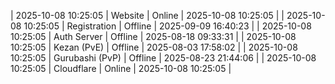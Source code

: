 | 2025-10-08 10:25:05 | Website | Online | 2025-10-08 10:25:05 |
| 2025-10-08 10:25:05 | Registration | Offline | 2025-09-09 16:40:23 |
| 2025-10-08 10:25:05 | Auth Server | Offline | 2025-08-18 09:33:31 |
| 2025-10-08 10:25:05 | Kezan (PvE) | Offline | 2025-08-03 17:58:02 |
| 2025-10-08 10:25:05 | Gurubashi (PvP) | Offline | 2025-08-23 21:44:06 |
| 2025-10-08 10:25:05 | Cloudflare | Online | 2025-10-08 10:25:05 |
